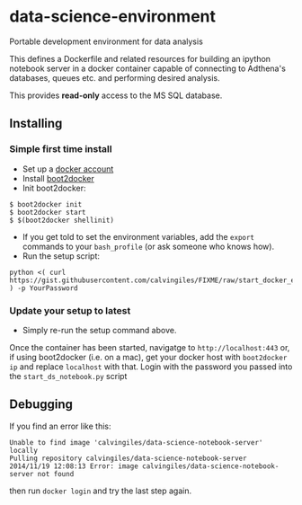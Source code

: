 data-science-environment
============

Portable development environment for data analysis

This defines a Dockerfile and related resources for building an ipython notebook server in a docker container capable of connecting to Adthena's databases, queues etc. and performing desired analysis.

This provides **read-only** access to the MS SQL database.

## Installing
### Simple first time install

* Set up a [docker account](https://www.docker.com/)
* Install [boot2docker](http://boot2docker.io/)
* Init boot2docker:

```
$ boot2docker init
$ boot2docker start
$ $(boot2docker shellinit)
```

* If you get told to set the environment variables, add the `export` commands to your `bash_profile` (or ask someone who knows how).
* Run the setup script:

```
python <( curl https://gist.githubusercontent.com/calvingiles/FIXME/raw/start_docker_env.py ) -p YourPassword
```

### Update your setup to latest

* Simply re-run the setup command above.


Once the container has been started, navigatge to `http://localhost:443` or, if using boot2docker (i.e. on a mac), get your docker host with `boot2docker ip` and replace `localhost` with that. Login with the password you passed into the `start_ds_notebook.py` script

## Debugging

If you find an error like this:

```
Unable to find image 'calvingiles/data-science-notebook-server' locally
Pulling repository calvingiles/data-science-notebook-server
2014/11/19 12:08:13 Error: image calvingiles/data-science-notebook-server not found
```

then run `docker login` and try the last step again.
